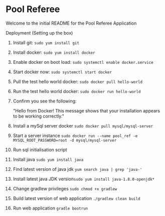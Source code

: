 # Pool Referee

Welcome to the initial README for the Pool Referee Application



Deployment (Setting up the box)

1. Install git: `sudo yum install git`

2. Install docker: `sudo yum install docker`

3. Enable docker on boot load: `sudo systemctl enable docker.service`
4. Start docker now: `sudo systemctl start docker`
5. Pull the test hello world docker: `sudo docker pull hello-world`
6. Run the test hello world docker: `sudo docker run hello-world`
7. Confirm you see the following:
    
    "Hello from Docker!
    This message shows that your installation appears to be working correctly."

8. Install a mySql server docker `sudo docker pull mysql/mysql-server`
9. Start a server instance `sudo docker run --name pool_ref -e MYSQL_ROOT_PASSWORD=root -d mysql/mysql-server`
10. Run sql initialisation script

11. Install java `sudo yum install java`
12. Find latest version of java jdk `yum search java | grep 'java-'`
13. Install latest java JDK version`sudo yum install java-1.8.0-openjdk*`
14. Change gradlew privileges `sudo chmod +x gradlew`
15. Build latest version of web application `./gradlew clean build`
16. Run web application `gradle bootrun`

